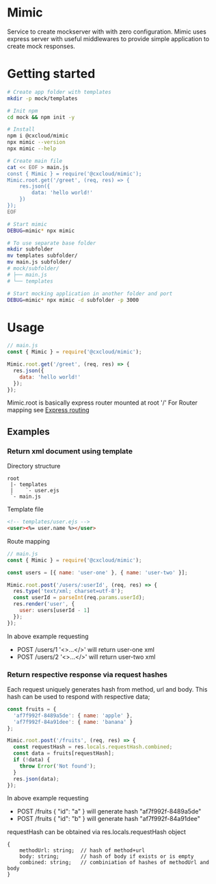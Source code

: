 # Mimic

Service to create mockserver with with zero configuration.
Mimic uses express server with useful middlewares to provide simple
application to create mock responses.

# Getting started

```bash
# Create app folder with templates
mkdir -p mock/templates

# Init npm
cd mock && npm init -y

# Install
npm i @cxcloud/mimic
npx mimic --version
npx mimic --help

# Create main file
cat << EOF > main.js
const { Mimic } = require('@cxcloud/mimic');
Mimic.root.get('/greet', (req, res) => {
    res.json({
        data: 'hello world!'
    })
});
EOF

# Start mimic
DEBUG=mimic* npx mimic

# To use separate base folder
mkdir subfolder
mv templates subfolder/
mv main.js subfolder/
# mock/subfolder/
# ├── main.js
# └── templates

# Start mocking application in another folder and port
DEBUG=mimic* npx mimic -d subfolder -p 3000
```

# Usage

```javascript
// main.js
const { Mimic } = require('@cxcloud/mimic');

Mimic.root.get('/greet', (req, res) => {
  res.json({
    data: 'hello world!'
  });
});
```

Mimic.root is basically express router mounted at root '/'
For Router mapping see [Express routing](https://expressjs.com/en/guide/routing.html)

## Examples

### Return xml document using template

Directory structure

```
root
 |- templates
 |    `- user.ejs
 `- main.js
```

Template file

```html
<!-- templates/user.ejs -->
<user><%= user.name %></user>
```

Route mapping

```javascript
// main.js
const { Mimic } = require('@cxcloud/mimic');

const users = [{ name: 'user-one' }, { name: 'user-two' }];

Mimic.root.post('/users/:userId', (req, res) => {
  res.type('text/xml; charset=utf-8');
  const userId = parseInt(req.params.userId);
  res.render('user', {
    user: users[userId - 1]
  });
});
```

In above example requesting

- POST /users/1 '<>...</>' will return user-one xml
- POST /users/2 '<>...</>' will return user-two xml

### Return respective response via request hashes

Each request uniquely generates hash from method, url and body. This
hash can be used to respond with respective data;

```javascript
const fruits = {
  'af7f992f-8489a5de': { name: 'apple' },
  'af7f992f-84a91dee': { name: 'banana' }
};

Mimic.root.post('/fruits', (req, res) => {
  const requestHash = res.locals.requestHash.combined;
  const data = fruits[requestHash];
  if (!data) {
    throw Error('Not found');
  }
  res.json(data);
});
```

In above example requesting

- POST /fruits { "id": "a" } will generate hash "af7f992f-8489a5de"
- POST /fruits { "id": "b" } will generate hash "af7f992f-84a91dee"

requestHash can be obtained via res.locals.requestHash object

```
{
    methodUrl: string;  // hash of method+url
    body: string;       // hash of body if exists or is empty
    combined: string;   // combiniation of hashes of methodUrl and body
}
```
